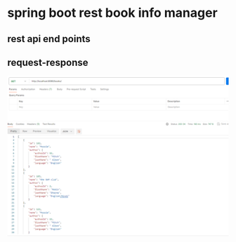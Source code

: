 # spring boot rest book info manager

## rest api end points


## request-response
![img.png](img.png)